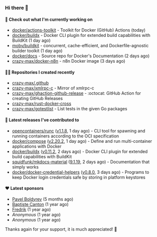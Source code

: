 ### Hi there 👋

#### 👷 Check out what I'm currently working on

- [docker/actions-toolkit](https://github.com/docker/actions-toolkit) - Toolkit for Docker (GitHub) Actions (today)
- [docker/buildx](https://github.com/docker/buildx) - Docker CLI plugin for extended build capabilities with BuildKit (1 day ago)
- [moby/buildkit](https://github.com/moby/buildkit) - concurrent, cache-efficient, and Dockerfile-agnostic builder toolkit (1 day ago)
- [docker/docs](https://github.com/docker/docs) - Source repo for Docker&#39;s Documentation (2 days ago)
- [crazy-max/docker-n8n](https://github.com/crazy-max/docker-n8n) - n8n Docker image (3 days ago)

#### 👨‍💻 Repositories I created recently

- [crazy-max/.github](https://github.com/crazy-max/.github)
- [crazy-max/xmlrpc-c](https://github.com/crazy-max/xmlrpc-c) - Mirror of xmlrpc-c
- [crazy-max/ghaction-github-release](https://github.com/crazy-max/ghaction-github-release) - :octocat: GitHub Action for creating GitHub Releases
- [crazy-max/rust-docker-cross](https://github.com/crazy-max/rust-docker-cross)
- [crazy-max/gotestlist](https://github.com/crazy-max/gotestlist) - List tests in the given Go packages

#### 🚀 Latest releases I've contributed to

- [opencontainers/runc](https://github.com/opencontainers/runc) ([v1.1.8](https://github.com/opencontainers/runc/releases/tag/v1.1.8), 1 day ago) - CLI tool for spawning and running containers according to the OCI specification
- [docker/compose](https://github.com/docker/compose) ([v2.20.2](https://github.com/docker/compose/releases/tag/v2.20.2), 1 day ago) - Define and run multi-container applications with Docker
- [docker/buildx](https://github.com/docker/buildx) ([v0.11.2](https://github.com/docker/buildx/releases/tag/v0.11.2), 2 days ago) - Docker CLI plugin for extended build capabilities with BuildKit
- [squidfunk/mkdocs-material](https://github.com/squidfunk/mkdocs-material) ([9.1.19](https://github.com/squidfunk/mkdocs-material/releases/tag/9.1.19), 2 days ago) - Documentation that simply works
- [docker/docker-credential-helpers](https://github.com/docker/docker-credential-helpers) ([v0.8.0](https://github.com/docker/docker-credential-helpers/releases/tag/v0.8.0), 3 days ago) - Programs to keep Docker login credentials safe by storing in platform keystores

#### ❤️ Latest sponsors
- [Pavel Boldyrev](https://github.com/bpg) (5 months ago)
- [Baptiste Canton](https://github.com/batmac) (1 year ago)
- [Fredrik](https://github.com/fredrikscode) (1 year ago)
- _Anonymous_ (1 year ago)
- _Anonymous_ (1 year ago)

Thanks again for your support, it is much appreciated! 🙏
